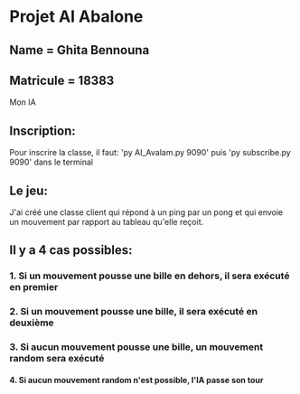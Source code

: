<h1> Projet AI Abalone</h1>
<h2> Name = Ghita Bennouna</h2>
<h2> Matricule = 18383</h2>
Mon IA
<h2> Inscription: </h2>
<p>Pour inscrire la classe, il faut: 'py AI_Avalam.py 9090' puis 'py subscribe.py 9090' dans le terminal</p>

<h2> Le jeu: </h2>
<p>J'ai créé une classe client qui répond à un ping par un pong et qui envoie un mouvement par rapport au tableau qu'elle reçoit.</p>
<h2>Il y a 4 cas possibles:</h2>
<h3> 1. Si un mouvement pousse  une bille en dehors, il sera exécuté en premier</h3>
<h3> 2. Si un mouvement pousse  une bille, il sera exécuté en deuxième</h3>
<h3> 3. Si aucun mouvement pousse une bille, un mouvement random sera exécuté</h3>
<h4 >4. Si aucun mouvement random n'est possible, l'IA passe son tour</h3>
